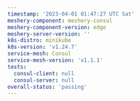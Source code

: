 ```yaml
---
timestamp: '2023-04-01 01:47:27 UTC Sat'
meshery-component: meshery-consul
meshery-component-version: edge
meshery-server-version: ''
k8s-distro: minikube
k8s-version: 'v1.24.7'
service-mesh: Consul
service-mesh-version: 'v1.1.1'
tests:
  consul-client: null
  consul-server: null
overall-status: 'passing'
---
```

